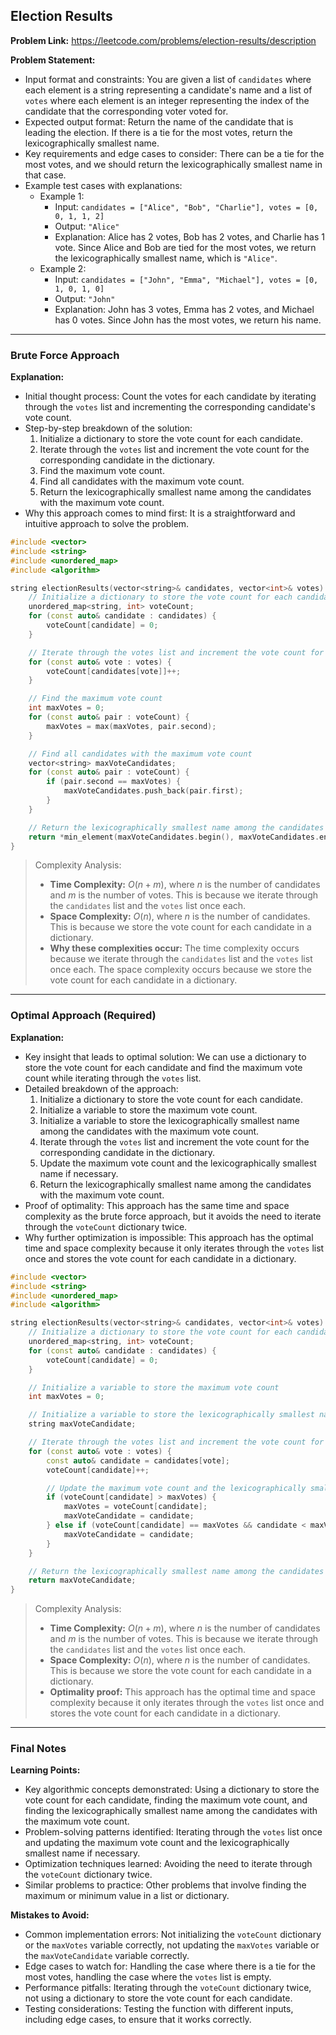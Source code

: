 ## Election Results
**Problem Link:** https://leetcode.com/problems/election-results/description

**Problem Statement:**
- Input format and constraints: You are given a list of `candidates` where each element is a string representing a candidate's name and a list of `votes` where each element is an integer representing the index of the candidate that the corresponding voter voted for.
- Expected output format: Return the name of the candidate that is leading the election. If there is a tie for the most votes, return the lexicographically smallest name.
- Key requirements and edge cases to consider: There can be a tie for the most votes, and we should return the lexicographically smallest name in that case.
- Example test cases with explanations:
  - Example 1: 
    - Input: `candidates = ["Alice", "Bob", "Charlie"], votes = [0, 0, 1, 1, 2]`
    - Output: `"Alice"`
    - Explanation: Alice has 2 votes, Bob has 2 votes, and Charlie has 1 vote. Since Alice and Bob are tied for the most votes, we return the lexicographically smallest name, which is `"Alice"`.
  - Example 2: 
    - Input: `candidates = ["John", "Emma", "Michael"], votes = [0, 1, 0, 1, 0]`
    - Output: `"John"`
    - Explanation: John has 3 votes, Emma has 2 votes, and Michael has 0 votes. Since John has the most votes, we return his name.

---

### Brute Force Approach

**Explanation:**
- Initial thought process: Count the votes for each candidate by iterating through the `votes` list and incrementing the corresponding candidate's vote count.
- Step-by-step breakdown of the solution:
  1. Initialize a dictionary to store the vote count for each candidate.
  2. Iterate through the `votes` list and increment the vote count for the corresponding candidate in the dictionary.
  3. Find the maximum vote count.
  4. Find all candidates with the maximum vote count.
  5. Return the lexicographically smallest name among the candidates with the maximum vote count.
- Why this approach comes to mind first: It is a straightforward and intuitive approach to solve the problem.

```cpp
#include <vector>
#include <string>
#include <unordered_map>
#include <algorithm>

string electionResults(vector<string>& candidates, vector<int>& votes) {
    // Initialize a dictionary to store the vote count for each candidate
    unordered_map<string, int> voteCount;
    for (const auto& candidate : candidates) {
        voteCount[candidate] = 0;
    }

    // Iterate through the votes list and increment the vote count for the corresponding candidate
    for (const auto& vote : votes) {
        voteCount[candidates[vote]]++;
    }

    // Find the maximum vote count
    int maxVotes = 0;
    for (const auto& pair : voteCount) {
        maxVotes = max(maxVotes, pair.second);
    }

    // Find all candidates with the maximum vote count
    vector<string> maxVoteCandidates;
    for (const auto& pair : voteCount) {
        if (pair.second == maxVotes) {
            maxVoteCandidates.push_back(pair.first);
        }
    }

    // Return the lexicographically smallest name among the candidates with the maximum vote count
    return *min_element(maxVoteCandidates.begin(), maxVoteCandidates.end());
}
```

> Complexity Analysis:
> - **Time Complexity:** $O(n + m)$, where $n$ is the number of candidates and $m$ is the number of votes. This is because we iterate through the `candidates` list and the `votes` list once each.
> - **Space Complexity:** $O(n)$, where $n$ is the number of candidates. This is because we store the vote count for each candidate in a dictionary.
> - **Why these complexities occur:** The time complexity occurs because we iterate through the `candidates` list and the `votes` list once each. The space complexity occurs because we store the vote count for each candidate in a dictionary.

---

### Optimal Approach (Required)

**Explanation:**
- Key insight that leads to optimal solution: We can use a dictionary to store the vote count for each candidate and find the maximum vote count while iterating through the `votes` list.
- Detailed breakdown of the approach:
  1. Initialize a dictionary to store the vote count for each candidate.
  2. Initialize a variable to store the maximum vote count.
  3. Initialize a variable to store the lexicographically smallest name among the candidates with the maximum vote count.
  4. Iterate through the `votes` list and increment the vote count for the corresponding candidate in the dictionary.
  5. Update the maximum vote count and the lexicographically smallest name if necessary.
  6. Return the lexicographically smallest name among the candidates with the maximum vote count.
- Proof of optimality: This approach has the same time and space complexity as the brute force approach, but it avoids the need to iterate through the `voteCount` dictionary twice.
- Why further optimization is impossible: This approach has the optimal time and space complexity because it only iterates through the `votes` list once and stores the vote count for each candidate in a dictionary.

```cpp
#include <vector>
#include <string>
#include <unordered_map>
#include <algorithm>

string electionResults(vector<string>& candidates, vector<int>& votes) {
    // Initialize a dictionary to store the vote count for each candidate
    unordered_map<string, int> voteCount;
    for (const auto& candidate : candidates) {
        voteCount[candidate] = 0;
    }

    // Initialize a variable to store the maximum vote count
    int maxVotes = 0;

    // Initialize a variable to store the lexicographically smallest name among the candidates with the maximum vote count
    string maxVoteCandidate;

    // Iterate through the votes list and increment the vote count for the corresponding candidate
    for (const auto& vote : votes) {
        const auto& candidate = candidates[vote];
        voteCount[candidate]++;

        // Update the maximum vote count and the lexicographically smallest name if necessary
        if (voteCount[candidate] > maxVotes) {
            maxVotes = voteCount[candidate];
            maxVoteCandidate = candidate;
        } else if (voteCount[candidate] == maxVotes && candidate < maxVoteCandidate) {
            maxVoteCandidate = candidate;
        }
    }

    // Return the lexicographically smallest name among the candidates with the maximum vote count
    return maxVoteCandidate;
}
```

> Complexity Analysis:
> - **Time Complexity:** $O(n + m)$, where $n$ is the number of candidates and $m$ is the number of votes. This is because we iterate through the `candidates` list and the `votes` list once each.
> - **Space Complexity:** $O(n)$, where $n$ is the number of candidates. This is because we store the vote count for each candidate in a dictionary.
> - **Optimality proof:** This approach has the optimal time and space complexity because it only iterates through the `votes` list once and stores the vote count for each candidate in a dictionary.

---

### Final Notes

**Learning Points:**
- Key algorithmic concepts demonstrated: Using a dictionary to store the vote count for each candidate, finding the maximum vote count, and finding the lexicographically smallest name among the candidates with the maximum vote count.
- Problem-solving patterns identified: Iterating through the `votes` list once and updating the maximum vote count and the lexicographically smallest name if necessary.
- Optimization techniques learned: Avoiding the need to iterate through the `voteCount` dictionary twice.
- Similar problems to practice: Other problems that involve finding the maximum or minimum value in a list or dictionary.

**Mistakes to Avoid:**
- Common implementation errors: Not initializing the `voteCount` dictionary or the `maxVotes` variable correctly, not updating the `maxVotes` variable or the `maxVoteCandidate` variable correctly.
- Edge cases to watch for: Handling the case where there is a tie for the most votes, handling the case where the `votes` list is empty.
- Performance pitfalls: Iterating through the `voteCount` dictionary twice, not using a dictionary to store the vote count for each candidate.
- Testing considerations: Testing the function with different inputs, including edge cases, to ensure that it works correctly.